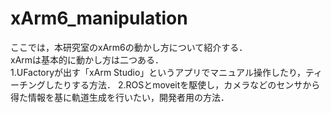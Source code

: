 # xArm6_manipulation
ここでは，本研究室のxArm6の動かし方について紹介する．\
xArmは基本的に動かし方は二つある．\
1.UFactoryが出す「xArm Studio」というアプリでマニュアル操作したり，ティーチングしたりする方法．
2.ROSとmoveitを駆使し，カメラなどのセンサから得た情報を基に軌道生成を行いたい，開発者用の方法．
